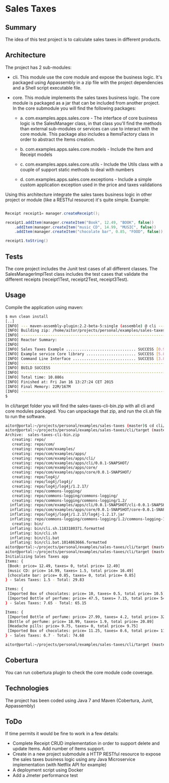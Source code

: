 # Sales Taxes

## Summary
The idea of this test project is to calculate sales taxes in different products. 

## Architecture
The project has 2 sub-modules:
* cli. This module use the core module and expose the business logic. It's packaged using Appassembly in a zip file with the project dependencies and a Shell script executable file. 
* core. This module implements the sales taxes business logic. The core module is packaged as a jar that can be included from another project. In the core submodule you will find the following packages:

    + a. com.examples.apps.sales.core - The interface of core business logic is the SalesManager class, in that class you'll find the methods than external sub-modules or services can use to interact with the core module. This package also includes a ItemsFactory class in order to abstract the Items creation.

    + b. com.examples.apps.sales.core.models - Include the Item and Receipt models

    + c. com.examples.apps.sales.core.utils - Include the Utils class with a couple of support static methods to deal with numbers

    + d. com.examples.apps.sales.core.exceptions - Include a simple custom application exception used in the price and taxes validations


Using this architecture integrate the sales taxes business logic in other project or module (like a RESTful resource) it's quite simple. Example:

``` java

Receipt receipt1= manager.createReceipt();

receipt1.addItem(manager.createItem("Book", 12.49, "BOOK", false))
	.addItem(manager.createItem("music CD", 14.99, "MUSIC", false))
	.addItem(manager.createItem("chocolate bar", 0.85, "FOOD", false));

receipt1.toString()
```
## Tests

The core project includes the Junit test cases of all different classes. The SalesManagerImplTest class includes the test cases that validate the different receipts (receipt1Test, receipt2Test, receipt3Test).

## Usage

Compile the application using maven:

``` bash
$ mvn clean install
[..]
[INFO] --- maven-assembly-plugin:2.2-beta-5:single (assemble) @ cli ---
[INFO] Building zip: /home/aitor/projects/personal/examples/sales-taxes/cli/target/sales-taxes-cli-bin.zip
[INFO] ------------------------------------------------------------------------
[INFO] Reactor Summary:
[INFO] 
[INFO] Sales Taxes Example ............................... SUCCESS [0.921s]
[INFO] Example service Core library ...................... SUCCESS [5.827s]
[INFO] Command Line Interface ............................ SUCCESS [3.854s]
[INFO] ------------------------------------------------------------------------
[INFO] BUILD SUCCESS
[INFO] ------------------------------------------------------------------------
[INFO] Total time: 10.886s
[INFO] Finished at: Fri Jan 16 13:27:24 CET 2015
[INFO] Final Memory: 22M/167M
[INFO] ------------------------------------------------------------------------
$
```

In cli/target folder you will find the sales-taxes-cli-bin.zip with all cli and core modules packaged. You can unpackage that zip, and run the cli.sh file to run the software.

``` bash
aitor@portal:~/projects/personal/examples/sales-taxes (master)$ cd cli/target/
aitor@portal:~/projects/personal/examples/sales-taxes/cli/target (master)$ unzip sales-taxes-cli-bin.zip 
Archive:  sales-taxes-cli-bin.zip
   creating: repo/
   creating: repo/com/
   creating: repo/com/examples/
   creating: repo/com/examples/apps/
   creating: repo/com/examples/apps/cli/
   creating: repo/com/examples/apps/cli/0.0.1-SNAPSHOT/
   creating: repo/com/examples/apps/core/
   creating: repo/com/examples/apps/core/0.0.1-SNAPSHOT/
   creating: repo/log4j/
   creating: repo/log4j/log4j/
   creating: repo/log4j/log4j/1.2.17/
   creating: repo/commons-logging/
   creating: repo/commons-logging/commons-logging/
   creating: repo/commons-logging/commons-logging/1.2/
  inflating: repo/com/examples/apps/cli/0.0.1-SNAPSHOT/cli-0.0.1-SNAPSHOT.jar  
  inflating: repo/com/examples/apps/core/0.0.1-SNAPSHOT/core-0.0.1-SNAPSHOT.jar  
  inflating: repo/log4j/log4j/1.2.17/log4j-1.2.17.jar  
  inflating: repo/commons-logging/commons-logging/1.2/commons-logging-1.2.jar  
   creating: bin/
  inflating: bin/cli.sh.1183180371.formatted  
  inflating: bin/cli.sh              
  inflating: bin/cli.bat             
  inflating: bin/cli.bat.1014863666.formatted  
aitor@portal:~/projects/personal/examples/sales-taxes/cli/target (master)$ /bin/sh sales-taxes-cli^C  
aitor@portal:~/projects/personal/examples/sales-taxes/cli/target (master)$ /bin/sh bin/cli.sh
Initializing Sales Taxes app
Items: {
 [Book: price= 12.49, taxes= 0, total price= 12.49]
 [music CD: price= 14.99, taxes= 1.5, total price= 16.49]
 [chocolate bar: price= 0.85, taxes= 0, total price= 0.85]
} - Sales Taxes: 1.5 - Total: 29.83

Items: {
 [Imported Box of chocolates: price= 10, taxes= 0.5, total price= 10.5]
 [Imported Bottle of perfume: price= 47.5, taxes= 7.15, total price= 54.65]
} - Sales Taxes: 7.65 - Total: 65.15

Items: {
 [Imported Bottle of perfume: price= 27.99, taxes= 4.2, total price= 32.19]
 [Bottle of perfume: price= 18.99, taxes= 1.9, total price= 20.89]
 [Headache pills: price= 9.75, taxes= 0, total price= 9.75]
 [Imported Box of chocolates: price= 11.25, taxes= 0.6, total price= 11.85]
} - Sales Taxes: 6.7 - Total: 74.68

aitor@portal:~/projects/personal/examples/sales-taxes/cli/target (master)$ 
```

## Cobertura

You can run cobertura plugin to check the core module code coverage.

## Technologies
The project has been coded using Java 7 and Maven (Cobertura, Junit, Appassembly)

## ToDo
If time permits it would be fine to work in a few details:
* Complete Receipt CRUD implementation in order to support delete and update Items. Add number of Items support.
* Create in a new project submodule a HTTP RESTful resource to expose the sales taxes business logic using any Java Microservice implementation (with Netflix API for example)
* A deployment script using Docker
* Add a Jmeter performance test


